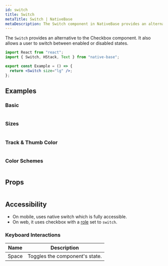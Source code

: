 ```yaml
---
id: switch
title: Switch
metaTitle: Switch | NativeBase
metaDescription: The Switch component in NativeBase provides an alternative to the Checkbox component. More on sizes, track and thumb color of Switch component with examples.
---
```


The `Switch` provides an alternative to the Checkbox component. It also allows a user to switch between enabled or disabled states.

```jsx isShowcase
import React from "react";
import { Switch, HStack, Text } from "native-base";

export const Example = () => {
  return <Switch size="lg" />;
};
```

## Examples

### Basic

```ComponentSnackPlayer path=components,primitives,Switch,Basic.tsx

```

### Sizes

```ComponentSnackPlayer path=components,primitives,Switch,Sizes.tsx

```

### Track & Thumb Color

```ComponentSnackPlayer path=components,primitives,Switch,SwitchBgColor.tsx

```

### Color Schemes

```ComponentSnackPlayer path=components,primitives,Switch,ColorSchemes.tsx

```

## Props

```ComponentPropTable path=primitives,Switch,index.tsx showStylingProps=true

```

## Accessibility

- On mobile, uses native switch which is fully accessible.
- On web, it uses checkbox with a [role](https://www.w3.org/TR/wai-aria-1.2/#switch) set to `switch`.

### Keyboard Interactions

| Name  | Description                    |
| ----- | ------------------------------ |
| Space | Toggles the component's state. |
